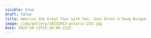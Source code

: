 ```yaml
---
visible: true
draft: false
title: America the Great Tour with Sen. Joni Ernst & Doug Burgum
image: /img/gallery/20231013-polaris-233.jpg
date: 2023-10-13T15:20:00.213Z
---
```

